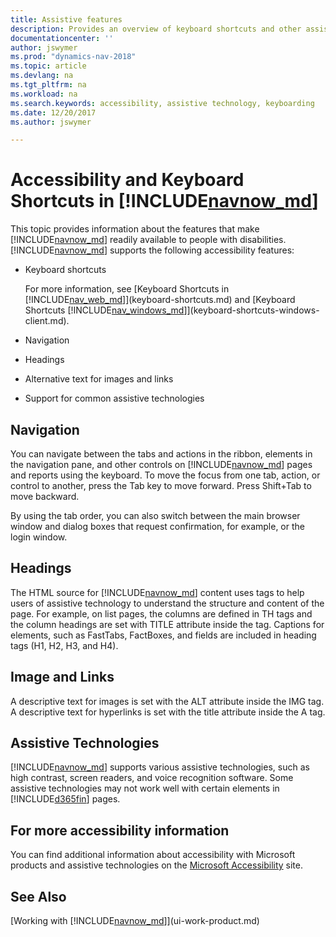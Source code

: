 ```yaml
---
title: Assistive features
description: Provides an overview of keyboard shortcuts and other assistive features.
documentationcenter: ''
author: jswymer
ms.prod: "dynamics-nav-2018"
ms.topic: article
ms.devlang: na
ms.tgt_pltfrm: na
ms.workload: na
ms.search.keywords: accessibility, assistive technology, keyboarding
ms.date: 12/20/2017
ms.author: jswymer

---
```

# Accessibility and Keyboard Shortcuts in [!INCLUDE[navnow_md](includes/navnow_md.md)]
This topic provides information about the features that make [!INCLUDE[navnow_md](includes/navnow_md.md)] readily available to people with disabilities. [!INCLUDE[navnow_md](includes/navnow_md.md)] supports the following accessibility features:  

-   Keyboard shortcuts

    For more information, see [Keyboard Shortcuts in [!INCLUDE[nav_web_md](includes/nav_web_md.md)]](keyboard-shortcuts.md) and [Keyboard Shortcuts [!INCLUDE[nav_windows_md](includes/nav_windows_md.md)]](keyboard-shortcuts-windows-client.md).

-   Navigation  

-   Headings  

-   Alternative text for images and links  

-   Support for common assistive technologies  

##  <a name="Navigation"></a> Navigation  
 You can navigate between the tabs and actions in the ribbon, elements in the navigation pane, and other controls on [!INCLUDE[navnow_md](includes/navnow_md.md)] pages and reports using the keyboard. To move the focus from one tab, action, or control to another, press the Tab key to move forward. Press Shift+Tab to move backward.  

 By using the tab order, you can also switch between the main browser window and dialog boxes that request confirmation, for example, or the login window.  

##  <a name="Headings"></a> Headings  
 The HTML source for [!INCLUDE[navnow_md](includes/navnow_md.md)] content uses tags to help users of assistive technology to understand the structure and content of the page. For example, on list pages, the columns are defined in TH tags and the column headings are set with TITLE attribute inside the tag. Captions for elements, such as FastTabs, FactBoxes, and fields are included in heading tags (H1, H2, H3, and H4).  

##  <a name="Images"></a> Image and Links  
 A descriptive text for images is set with the ALT attribute inside the IMG tag. A descriptive text for hyperlinks is set with the title attribute inside the A tag.  

##  <a name="AssistiveTech"></a> Assistive Technologies  
[!INCLUDE[navnow_md](includes/navnow_md.md)] supports various assistive technologies, such as high contrast, screen readers, and voice recognition software. Some assistive technologies may not work well with certain elements in [!INCLUDE[d365fin](includes/d365fin_md.md)] pages.  

## For more accessibility information  
You can find additional information about accessibility with Microsoft products and assistive technologies on the [Microsoft Accessibility](https://go.microsoft.com/fwlink/?LinkId=262160) site.

## See Also 
[Working with [!INCLUDE[navnow_md](includes/navnow_md.md)]](ui-work-product.md)  
